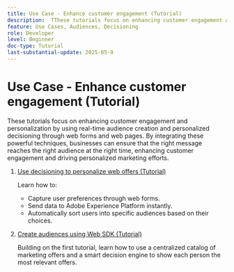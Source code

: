 ```yaml
---
title: Use Case - Enhance customer engagement (Tutorial)
description:  TThese tutorials focus on enhancing customer engagement and personalization by using real-time audience creation and personalized decisioning through web forms and web pages.
feature: Use Cases, Audiences, Decisioning
role: Developer
level: Beginner
doc-type: Tutorial
last-substantial-update: 2025-05-9
---
```


# Use Case - Enhance customer engagement (Tutorial)

 These tutorials focus on enhancing customer engagement and personalization by using real-time audience creation and personalized decisioning through web forms and web pages. By integrating these powerful techniques, businesses can ensure that the right message reaches the right audience at the right time, enhancing customer engagement and driving personalized marketing efforts.

1. [Use decisioning to personalize web offers (Tutorial)](https://experienceleague.adobe.com/en/docs/journey-optimizer-learn/use-decisioning-to-personalize-web-offers/introduction)
    
    Learn how to:

    * Capture user preferences through web forms.
    * Send data to Adobe Experience Platform instantly.
    * Automatically sort users into specific audiences based on their choices.


2. [Create audiences using Web SDK (Tutorial)](https://experienceleague.adobe.com/en/docs/journey-optimizer-learn/create-audiences-using-web-sdk/introduction)

   Building on the first tutorial, learn how to use a centralized catalog of marketing offers and a smart decision engine to show each person the most relevant offers.

